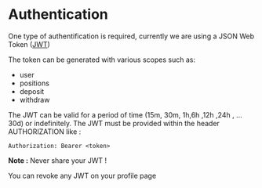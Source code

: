 # Authentication

One type of authentification is required, currently we are using a JSON Web Token ([JWT](https://jwt.io/))

The token can be generated with various scopes such as:
- user
- positions
- deposit
- withdraw

The JWT can be valid for a period of time (15m, 30m, 1h,6h ,12h ,24h , ... 30d) or indefinitely.
The JWT must be provided within the header AUTHORIZATION like :

`Authorization: Bearer <token>`

__Note :__ Never share your JWT !

You can revoke any JWT on your profile page
